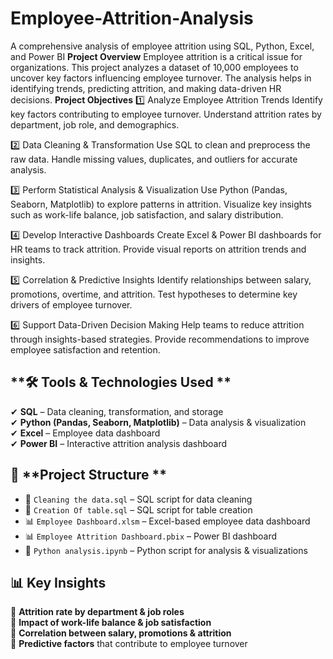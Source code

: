 # **Employee-Attrition-Analysis**
A comprehensive analysis of employee attrition using SQL, Python, Excel, and Power BI
**Project Overview**
Employee attrition is a critical issue for organizations. This project analyzes a dataset of 10,000 employees to uncover key factors influencing employee turnover.
The analysis helps in identifying trends, predicting attrition, and making data-driven HR decisions.
**Project Objectives**
1️⃣ Analyze Employee Attrition Trends
Identify key factors contributing to employee turnover.
Understand attrition rates by department, job role, and demographics.

2️⃣ Data Cleaning & Transformation
Use SQL to clean and preprocess the raw data.
Handle missing values, duplicates, and outliers for accurate analysis.

3️⃣ Perform Statistical Analysis & Visualization
Use Python (Pandas, Seaborn, Matplotlib) to explore patterns in attrition.
Visualize key insights such as work-life balance, job satisfaction, and salary distribution.

4️⃣ Develop Interactive Dashboards
Create Excel & Power BI dashboards for HR teams to track attrition.
Provide visual reports on attrition trends and insights.

5️⃣ Correlation & Predictive Insights
Identify relationships between salary, promotions, overtime, and attrition.
Test hypotheses to determine key drivers of employee turnover.

6️⃣ Support Data-Driven Decision Making
Help teams to reduce attrition through insights-based strategies.
Provide recommendations to improve employee satisfaction and retention.
## **🛠 Tools & Technologies Used ** 
✔ **SQL** – Data cleaning, transformation, and storage  
✔ **Python (Pandas, Seaborn, Matplotlib)** – Data analysis & visualization  
✔ **Excel** – Employee data dashboard  
✔ **Power BI** – Interactive attrition analysis dashboard 
## 📂 **Project Structure  **

- 📜 `Cleaning the data.sql` – SQL script for data cleaning  
- 📜 `Creation Of table.sql` – SQL script for table creation  
- 📊 `Employee Dashboard.xlsm` – Excel-based employee data dashboard  
- 📊 `Employee Attrition Dashboard.pbix` – Power BI dashboard  
- 📜 `Python analysis.ipynb` – Python script for analysis & visualizations
## 📊 Key Insights  
🔹 **Attrition rate by department & job roles**  
🔹 **Impact of work-life balance & job satisfaction**  
🔹 **Correlation between salary, promotions & attrition**  
🔹 **Predictive factors** that contribute to employee turnover  
